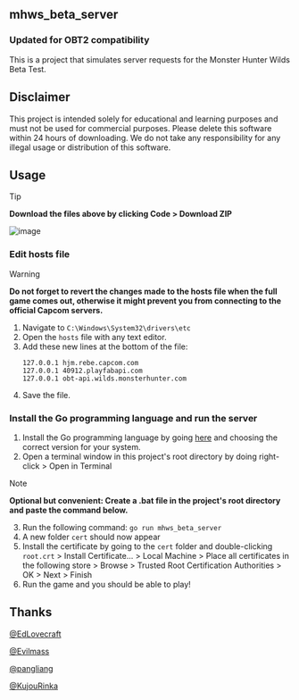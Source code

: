 ## mhws_beta_server
### Updated for OBT2 compatibility

This is a project that simulates server requests for the Monster Hunter Wilds Beta Test.

## Disclaimer

This project is intended solely for educational and learning purposes and must not be used for commercial purposes. Please delete this software within 24 hours of downloading. We do not take any responsibility for any illegal usage or distribution of this software.

## Usage

> [!TIP]
> **Download the files above by clicking Code > Download ZIP**
> 
> ![image](https://github.com/user-attachments/assets/b19b18ce-30a0-40c8-87d4-0d0627dd78f4)


### Edit hosts file

> [!WARNING]
> **Do not forget to revert the changes made to the hosts file when the full game comes out, otherwise it might prevent you from connecting to the official Capcom servers.**

1. Navigate to `C:\Windows\System32\drivers\etc`
2. Open the `hosts` file with any text editor.
3. Add these new lines at the bottom of the file:
   ```
   127.0.0.1 hjm.rebe.capcom.com
   127.0.0.1 40912.playfabapi.com
   127.0.0.1 obt-api.wilds.monsterhunter.com
5. Save the file.

### Install the Go programming language and run the server

1. Install the Go programming language by going [here](https://go.dev/dl/) and choosing the correct version for your system.
2. Open a terminal window in this project's root directory by doing right-click > Open in Terminal
> [!NOTE]  
> **Optional but convenient: Create a .bat file in the project's root directory and paste the command below.**
3. Run the following command: `go run mhws_beta_server`
4. A new folder `cert` should now appear
5. Install the certificate by going to the `cert` folder and double-clicking `root.crt` > Install Certificate... > Local Machine > Place all certificates in the following store > Browse > Trusted Root Certification Authorities > OK > Next > Finish
6. Run the game and you should be able to play!

## Thanks
[@EdLovecraft](https://github.com/EdLovecraft)

[@Evilmass](https://github.com/Evilmass)

[@pangliang](https://github.com/pangliang)

[@KujouRinka](https://github.com/KujouRinka)
